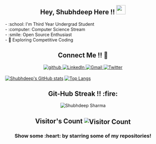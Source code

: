 <h2 align="center">Hey, Shubhdeep Here !! <img src="https://raw.githubusercontent.com/MartinHeinz/MartinHeinz/master/wave.gif" width="30px"></h2>
  - :school: I'm Third Year Undergrad Student<br>
  - :computer: Computer Science Stream<br>
  - :smile: Open Source Enthusiast<br>
  - 🤔 Exploring Competitive Coding <br>

<h2 align="center">Connect Me !! 🤝</h2> 

<p align="center">
<a href="https://github.com/shubhdeep123" target="_blank">
<img src=https://img.shields.io/badge/github-%2324292e.svg?&style=for-the-badge&logo=github&logoColor=white alt=github style="margin-bottom: 5px;" />
</a>
<a href="https://www.linkedin.com/in/shubhdeep-sharma-2b7945161" target="_blank">
<img alt="LinkedIn" src="https://img.shields.io/badge/linkedin%20-%230077B5.svg?&style=for-the-badge&logo=linkedin&logoColor=white"/>
</a>
<a href="mailto:shubhdeepsharma213@gmail.com">
<img alt="Gmail" src="https://img.shields.io/badge/Gmail-D14836?style=for-the-badge&logo=gmail&logoColor=white" />
</a>
  <a href="https://twitter.com/shubhdeep_03">
    <img alt="Twitter" src="https://img.shields.io/badge/twitter%20-%230077B5.svg?&style=for-the-badge&logo=twitter&logoColor=white" />
  </a>
</p> 

[![Shubhdeep's GitHub stats](https://github-readme-stats.vercel.app/api?username=shubhdeep123&show_icons=true)](https://github.com/shubhdeep123/github-readme-stats)
[![Top Langs](https://github-readme-stats.vercel.app/api/top-langs/?username=shubhdeep123&layout=compact)](https://github.com/shubhdeep123/github-readme-stats)
<h2 align="center">Git-Hub Streak !! :fire:</h2> 
<p  align="center">
<img align="Center" src="https://github-readme-streak-stats.herokuapp.com/?user=shubhdeep123&)" alt="Shubhdeep Sharma" />
</p>
<h2 align="center">Visitor's Count <img align="center" src="https://profile-counter.glitch.me/shubhdeep123/count.svg" alt="Visitor Count" /></h2>
<h3 align="center">Show some :heart: by starring some of my repositories! </h3>
